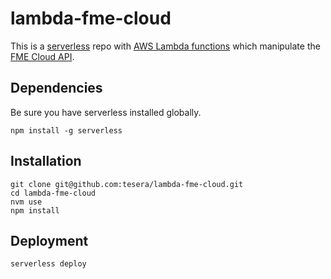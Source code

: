 
# lambda-fme-cloud

This is a [serverless](//serverless.com/) repo with [AWS Lambda functions](//aws.amazon.com/lambda/) which manipulate the [FME Cloud API](https://www.safe.com/fme/fme-cloud/).

## Dependencies

Be sure you have serverless installed globally.

    npm install -g serverless

## Installation

    git clone git@github.com:tesera/lambda-fme-cloud.git
    cd lambda-fme-cloud
    nvm use
    npm install

## Deployment

    serverless deploy
